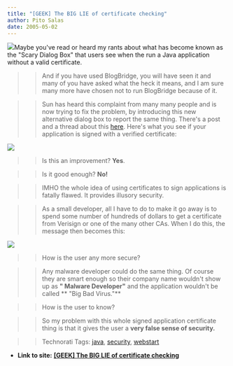 ```yaml
---
title: "[GEEK] The BIG LIE of certificate checking"
author: Pito Salas
date: 2005-05-02
---
```



>>

>>
[![](https://i0.wp.com/s3.media.squarespace.com/production/1075723/12829350/weblogs/archives/Screenshot-1.png?resize=250%2C250)](<https://i0.wp.com/s3.media.squarespace.com/production/1075723/12829350/weblogs/archives/Screenshot-1.png>)Maybe
you've read or heard my rants about what has become known as the "Scary Dialog
Box" that users see when the run a Java application without a valid
certificate.

>>

>> And if you have used BlogBridge, you will have seen it and many of you have
asked what the heck it means, and I am sure many more have chosen not to run
BlogBridge because of it.

>>

>> Sun has heard this complaint from many many people and is now trying to fix
the problem, by introducing this new alternative dialog box to report the same
thing. There's a post and a thread about this
[here](<http://weblogs.java.net/blog/stanleyh/archive/2005/04/deployment_good_1.html>).
Here's what you see if your application is signed with a verified certificate:

>>

>>
[![](https://i0.wp.com/weblogs.java.net/blog/stanleyh/archive/goodbye_scary_dialog_box/security_warning_self_signed.jpg?resize=250%2C250)](<https://i0.wp.com/weblogs.java.net/blog/stanleyh/archive/goodbye_scary_dialog_box/security_warning_self_signed.jpg>)

>>

>> Is this an improvement? **Yes**.

>>

>> Is it good enough? **No!**

>>

>> IMHO the whole idea of using certificates to sign applications is fatally
flawed. It provides illusory security.

>>

>> As a small developer, all I have to do to make it go away is to spend some
number of hundreds of dollars to get a certificate from Verisign or one of the
many other CAs. When I do this, the message then becomes this:

>>

>>
[![](https://i0.wp.com/weblogs.java.net/blog/stanleyh/archive/goodbye_scary_dialog_box/security_warning_signed.jpg?resize=250%2C250)](<https://i0.wp.com/weblogs.java.net/blog/stanleyh/archive/goodbye_scary_dialog_box/security_warning_signed.jpg>)

>>

>> How is the user any more secure?

>>

>> Any malware developer could do the same thing. Of course they are smart
enough so their company name wouldn't show up as **" Malware Developer"** and
the application wouldn't be called ** "Big Bad Virus."**

>>

>> How is the user to know?

>>

>> So my problem with this whole signed application certificate thing is that
it gives the user a **very false sense of security.**

>>

>> Technorati Tags: [java](<http://technorati.com/tag/java>),
[security](<http://technorati.com/tag/security>),
[webstart](<http://technorati.com/tag/webstart>)


* **Link to site:** **[[GEEK] The BIG LIE of certificate checking](None)**
